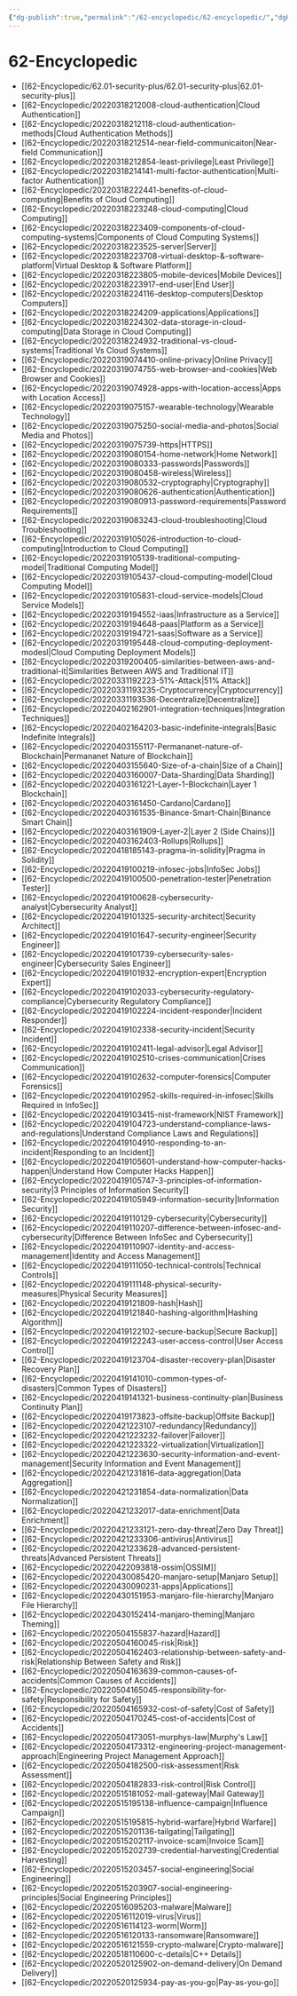 ```yaml
---
{"dg-publish":true,"permalink":"/62-encyclopedic/62-encyclopedic/","dgHomeLink":true,"dgPassFrontmatter":false}
---
```



# 62-Encyclopedic


-  [[62-Encyclopedic/62.01-security-plus/62.01-security-plus|62.01-security-plus]]
-  [[62-Encyclopedic/20220318212008-cloud-authentication|Cloud Authentication]]
-  [[62-Encyclopedic/20220318212118-cloud-authentication-methods|Cloud Authentication Methods]]
-  [[62-Encyclopedic/20220318212514-near-field-communicaiton|Near-field Communication]]
-  [[62-Encyclopedic/20220318212854-least-privilege|Least Privilege]]
-  [[62-Encyclopedic/20220318214141-multi-factor-authentication|Multi-factor Authentication]]
-  [[62-Encyclopedic/20220318222441-benefits-of-cloud-computing|Benefits of Cloud Computing]]
-  [[62-Encyclopedic/20220318223248-cloud-computing|Cloud Computing]]
-  [[62-Encyclopedic/20220318223409-components-of-cloud-computing-systems|Components of Cloud Computing Systems]]
-  [[62-Encyclopedic/20220318223525-server|Server]]
-  [[62-Encyclopedic/20220318223708-virtual-desktop-&-software-platform|Virtual Desktop & Software Platform]]
-  [[62-Encyclopedic/20220318223805-mobile-devices|Mobile Devices]]
-  [[62-Encyclopedic/20220318223917-end-user|End User]]
-  [[62-Encyclopedic/20220318224116-desktop-computers|Desktop Computers]]
-  [[62-Encyclopedic/20220318224209-applications|Applications]]
-  [[62-Encyclopedic/20220318224302-data-storage-in-cloud-computing|Data Storage in Cloud Computing]]
-  [[62-Encyclopedic/20220318224932-traditional-vs-cloud-systems|Traditional Vs Cloud Systems]]
-  [[62-Encyclopedic/20220319074410-online-privacy|Online Privacy]]
-  [[62-Encyclopedic/20220319074755-web-browser-and-cookies|Web Browser and Cookies]]
-  [[62-Encyclopedic/20220319074928-apps-with-location-access|Apps with Location Access]]
-  [[62-Encyclopedic/20220319075157-wearable-technology|Wearable Technology]]
-  [[62-Encyclopedic/20220319075250-social-media-and-photos|Social Media and Photos]]
-  [[62-Encyclopedic/20220319075739-https|HTTPS]]
-  [[62-Encyclopedic/20220319080154-home-network|Home Network]]
-  [[62-Encyclopedic/20220319080333-passwords|Passwords]]
-  [[62-Encyclopedic/20220319080458-wireless|Wireless]]
-  [[62-Encyclopedic/20220319080532-cryptography|Cryptography]]
-  [[62-Encyclopedic/20220319080626-authentication|Authentication]]
-  [[62-Encyclopedic/20220319080913-password-requirements|Password Requirements]]
-  [[62-Encyclopedic/20220319083243-cloud-troubleshooting|Cloud Troubleshooting]]
-  [[62-Encyclopedic/20220319105026-introduction-to-cloud-computing|Introduction to Cloud Computing]]
-  [[62-Encyclopedic/20220319105139-traditional-computing-model|Traditional Computing Model]]
-  [[62-Encyclopedic/20220319105437-cloud-computing-model|Cloud Computing Model]]
-  [[62-Encyclopedic/20220319105831-cloud-service-models|Cloud Service Models]]
-  [[62-Encyclopedic/20220319194552-iaas|Infrastructure as a Service]]
-  [[62-Encyclopedic/20220319194648-paas|Platform as a Service]]
-  [[62-Encyclopedic/20220319194721-saas|Software as a Service]]
-  [[62-Encyclopedic/20220319195448-cloud-computing-deployment-modesl|Cloud Computing Deployment Models]]
-  [[62-Encyclopedic/20220319200405-similarities-between-aws-and-traditional-it|Similarities Between AWS and Traditional IT]]
-  [[62-Encyclopedic/20220331192223-51%-Attack|51% Attack]]
-  [[62-Encyclopedic/20220331193235-Cryptocurrency|Cryptocurrency]]
-  [[62-Encyclopedic/20220331193536-Decentralize|Decentralize]]
-  [[62-Encyclopedic/20220402162901-integration-techniques|Integration Techniques]]
-  [[62-Encyclopedic/20220402164203-basic-indefinite-integrals|Basic Indefinite Integrals]]
-  [[62-Encyclopedic/20220403155117-Permananet-nature-of-Blockchain|Permananet Nature of Blockchain]]
-  [[62-Encyclopedic/20220403155640-Size-of-a-chain|Size of a Chain]]
-  [[62-Encyclopedic/20220403160007-Data-Sharding|Data Sharding]]
-  [[62-Encyclopedic/20220403161221-Layer-1-Blockchain|Layer 1 Blockchain]]
-  [[62-Encyclopedic/20220403161450-Cardano|Cardano]]
-  [[62-Encyclopedic/20220403161535-Binance-Smart-Chain|Binance Smart Chain]]
-  [[62-Encyclopedic/20220403161909-Layer-2|Layer 2 (Side Chains)]]
-  [[62-Encyclopedic/20220403162403-Rollups|Rollups]]
-  [[62-Encyclopedic/20220418185143-pragma-in-solidity|Pragma in Solidity]]
-  [[62-Encyclopedic/20220419100219-infosec-jobs|InfoSec Jobs]]
-  [[62-Encyclopedic/20220419100500-penetration-tester|Penetration Tester]]
-  [[62-Encyclopedic/20220419100628-cybersecurity-analyst|Cybersecurity Analyst]]
-  [[62-Encyclopedic/20220419101325-security-architect|Security Architect]]
-  [[62-Encyclopedic/20220419101647-security-engineer|Security Engineer]]
-  [[62-Encyclopedic/20220419101739-cybersecurity-sales-engineer|Cybersecurity Sales Engineer]]
-  [[62-Encyclopedic/20220419101932-encryption-expert|Encryption Expert]]
-  [[62-Encyclopedic/20220419102033-cybersecurity-regulatory-compliance|Cybersecurity Regulatory Compliance]]
-  [[62-Encyclopedic/20220419102224-incident-responder|Incident Responder]]
-  [[62-Encyclopedic/20220419102338-security-incident|Security Incident]]
-  [[62-Encyclopedic/20220419102411-legal-advisor|Legal Advisor]]
-  [[62-Encyclopedic/20220419102510-crises-communication|Crises Communication]]
-  [[62-Encyclopedic/20220419102632-computer-forensics|Computer Forensics]]
-  [[62-Encyclopedic/20220419102952-skills-required-in-infosec|Skills Required in InfoSec]]
-  [[62-Encyclopedic/20220419103415-nist-framework|NIST Framework]]
-  [[62-Encyclopedic/20220419104723-understand-compliance-laws-and-regulations|Understand Compliance Laws and Regulations]]
-  [[62-Encyclopedic/20220419104910-responding-to-an-incident|Responding to an Incident]]
-  [[62-Encyclopedic/20220419105601-understand-how-computer-hacks-happen|Understand How Computer Hacks Happen]]
-  [[62-Encyclopedic/20220419105747-3-principles-of-information-security|3 Principles of Information Security]]
-  [[62-Encyclopedic/20220419105949-information-security|Information Security]]
-  [[62-Encyclopedic/20220419110129-cybersecurity|Cybersecurity]]
-  [[62-Encyclopedic/20220419110207-difference-between-infosec-and-cybersecurity|Difference Between InfoSec and Cybersecurity]]
-  [[62-Encyclopedic/20220419110907-identity-and-access-management|Identity and Access Management]]
-  [[62-Encyclopedic/20220419111050-technical-controls|Technical Controls]]
-  [[62-Encyclopedic/20220419111148-physical-security-measures|Physical Security Measures]]
-  [[62-Encyclopedic/20220419121809-hash|Hash]]
-  [[62-Encyclopedic/20220419121840-hashing-algorithm|Hashing Algorithm]]
-  [[62-Encyclopedic/20220419122102-secure-backup|Secure Backup]]
-  [[62-Encyclopedic/20220419122243-user-access-control|User Access Control]]
-  [[62-Encyclopedic/20220419123704-disaster-recovery-plan|Disaster Recovery Plan]]
-  [[62-Encyclopedic/20220419141010-common-types-of-disasters|Common Types of Disasters]]
-  [[62-Encyclopedic/20220419141321-business-continuity-plan|Business Continuity Plan]]
-  [[62-Encyclopedic/20220419173823-offsite-backup|Offsite Backup]]
-  [[62-Encyclopedic/20220421223107-redundancy|Redundancy]]
-  [[62-Encyclopedic/20220421223232-failover|Failover]]
-  [[62-Encyclopedic/20220421223322-virtualization|Virtualization]]
-  [[62-Encyclopedic/20220421223630-security-information-and-event-management|Security Information and Event Management]]
-  [[62-Encyclopedic/20220421231816-data-aggregation|Data Aggregation]]
-  [[62-Encyclopedic/20220421231854-data-normalization|Data Normalization]]
-  [[62-Encyclopedic/20220421232017-data-enrichment|Data Enrichment]]
-  [[62-Encyclopedic/20220421233121-zero-day-threat|Zero Day Threat]]
-  [[62-Encyclopedic/20220421233306-antivirus|Antivirus]]
-  [[62-Encyclopedic/20220421233628-advanced-persistent-threats|Advanced Persistent Threats]]
-  [[62-Encyclopedic/20220422093818-ossim|OSSIM]]
-  [[62-Encyclopedic/20220430085420-manjaro-setup|Manjaro Setup]]
-  [[62-Encyclopedic/20220430090231-apps|Applications]]
-  [[62-Encyclopedic/20220430151953-manjaro-file-hierarchy|Manjaro File Hierarchy]]
-  [[62-Encyclopedic/20220430152414-manjaro-theming|Manjaro Theming]]
-  [[62-Encyclopedic/20220504155837-hazard|Hazard]]
-  [[62-Encyclopedic/20220504160045-risk|Risk]]
-  [[62-Encyclopedic/20220504162403-relationship-between-safety-and-risk|Relationship Between Safety and Risk]]
-  [[62-Encyclopedic/20220504163639-common-causes-of-accidents|Common Causes of Accidents]]
-  [[62-Encyclopedic/20220504165045-responsibility-for-safety|Responsibility for Safety]]
-  [[62-Encyclopedic/20220504165932-cost-of-safety|Cost of Safety]]
-  [[62-Encyclopedic/20220504170245-cost-of-accidents|Cost of Accidents]]
-  [[62-Encyclopedic/20220504173051-murphys-law|Murphy's Law]]
-  [[62-Encyclopedic/20220504173312-engineering-project-management-approach|Engineering Project Management Approach]]
-  [[62-Encyclopedic/20220504182500-risk-assessment|Risk Assessment]]
-  [[62-Encyclopedic/20220504182833-risk-control|Risk Control]]
-  [[62-Encyclopedic/20220515181052-mail-gateway|Mail Gateway]]
-  [[62-Encyclopedic/20220515195138-influence-campaign|Influence Campaign]]
-  [[62-Encyclopedic/20220515195815-hybrid-warfare|Hybrid Warfare]]
-  [[62-Encyclopedic/20220515201136-tailgating|Tailgating]]
-  [[62-Encyclopedic/20220515202117-invoice-scam|Invoice Scam]]
-  [[62-Encyclopedic/20220515202739-credential-harvesting|Credential Harvesting]]
-  [[62-Encyclopedic/20220515203457-social-engineering|Social Engineering]]
-  [[62-Encyclopedic/20220515203907-social-engineering-principles|Social Engineering Principles]]
-  [[62-Encyclopedic/20220516095203-malware|Malware]]
-  [[62-Encyclopedic/20220516112019-virus|Virus]]
-  [[62-Encyclopedic/20220516114123-worm|Worm]]
-  [[62-Encyclopedic/20220516120133-ransomware|Ransomware]]
-  [[62-Encyclopedic/20220516121559-crypto-malware|Crypto-malware]]
-  [[62-Encyclopedic/20220518110600-c-details|C++ Details]]
-  [[62-Encyclopedic/20220520125902-on-demand-delivery|On Demand Delivery]]
-  [[62-Encyclopedic/20220520125934-pay-as-you-go|Pay-as-you-go]]

